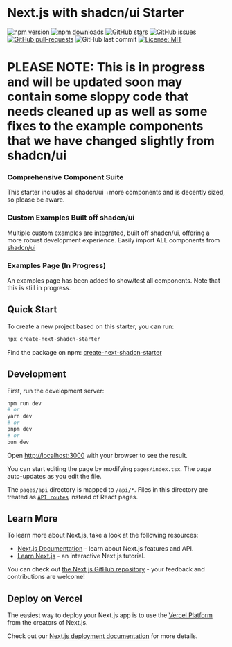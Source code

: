 # Next.js with shadcn/ui Starter
[![npm version](https://img.shields.io/npm/v/create-next-shadcn-starter.svg)](https://www.npmjs.com/package/create-next-shadcn-starter)
[![npm downloads](https://img.shields.io/npm/dt/create-next-shadcn-starter.svg)](https://www.npmjs.com/package/create-next-shadcn-starter)
[![GitHub stars](https://img.shields.io/github/stars/BankkRoll/next-shadcn-starter.svg?style=social&label=Star&maxAge=2592000)](https://GitHub.com/BankkRoll/next-shadcn-starter/stargazers/)
[![GitHub issues](https://img.shields.io/github/issues/BankkRoll/next-shadcn-starter.svg)](https://GitHub.com/BankkRoll/next-shadcn-starter/issues/)
[![GitHub pull-requests](https://img.shields.io/github/issues-pr/BankkRoll/next-shadcn-starter.svg)](https://GitHub.com/BankkRoll/next-shadcn-starter/pulls/)
![GitHub last commit](https://img.shields.io/github/last-commit/BankkRoll/next-shadcn-starter.svg)
[![License: MIT](https://img.shields.io/badge/License-MIT-yellow.svg)](https://opensource.org/licenses/MIT)

# PLEASE NOTE: This is in progress and will be updated soon may contain some sloppy code that needs cleaned up as well as some fixes to the example components that we have changed slightly from shadcn/ui

### Comprehensive Component Suite

This starter includes all shadcn/ui +more components and is decently sized, so please be aware.

### Custom Examples Built off shadcn/ui

Multiple custom examples are integrated, built off shadcn/ui, offering a more robust development experience. Easily import ALL components from [shadcn/ui](./src/components/shadcn/ui/index.tsx)

### Examples Page (In Progress)

An examples page has been added to show/test all components. Note that this is still in progress.

## Quick Start

To create a new project based on this starter, you can run:

```bash
npx create-next-shadcn-starter
```

Find the package on npm: [create-next-shadcn-starter](https://www.npmjs.com/package/create-next-shadcn-starter)

## Development

First, run the development server:

```bash
npm run dev
# or
yarn dev
# or
pnpm dev
# or
bun dev
```

Open [http://localhost:3000](http://localhost:3000) with your browser to see the result.

You can start editing the page by modifying `pages/index.tsx`. The page auto-updates as you edit the file.

The `pages/api` directory is mapped to `/api/*`. Files in this directory are treated as [`API routes`](https://nextjs.org/docs/api-routes/introduction) instead of React pages.

## Learn More

To learn more about Next.js, take a look at the following resources:

- [Next.js Documentation](https://nextjs.org/docs) - learn about Next.js features and API.
- [Learn Next.js](https://nextjs.org/learn) - an interactive Next.js tutorial.

You can check out [the Next.js GitHub repository](https://github.com/vercel/next.js/) - your feedback and contributions are welcome!

## Deploy on Vercel

The easiest way to deploy your Next.js app is to use the [Vercel Platform](https://vercel.com/new?utm_medium=default-template&filter=next.js&utm_source=create-next-app&utm_campaign=create-next-app-readme) from the creators of Next.js.

Check out our [Next.js deployment documentation](https://nextjs.org/docs/deployment) for more details.
